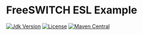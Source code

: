 # FreeSWITCH ESL Example

[![Jdk Version](https://img.shields.io/badge/JDK-1.8-green.svg)](https://img.shields.io/badge/JDK-1.8-green.svg)
[![License](https://img.shields.io/badge/license-Apache%202-4EB1BA.svg)](https://www.apache.org/licenses/LICENSE-2.0)
[![Maven Central](https://img.shields.io/maven-central/v/link.thingscloud/freeswitch-esl-example)](https://mvnrepository.com/artifact/link.thingscloud/freeswitch-esl-example)

